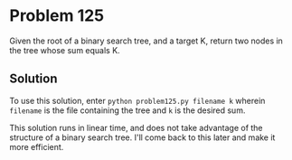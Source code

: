 # Problem 125

Given the root of a binary search tree, and a target K, return two nodes
in the tree whose sum equals K.

## Solution

To use this solution, enter `python problem125.py filename k` wherein
`filename` is the file containing the tree and `k` is the desired sum.

This solution runs in linear time, and does not take advantage of the
structure of a binary search tree. I'll come back to this later and make
it more efficient.